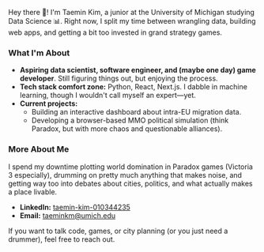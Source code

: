 Hey there 👋! I'm Taemin Kim, a junior at the University of Michigan studying Data Science 📊. Right now, I split my time between wrangling data, building web apps, and getting a bit too invested in grand strategy games.

### What I'm About
- **Aspiring data scientist, software engineer, and (maybe one day) game developer**. Still figuring things out, but enjoying the process.
- **Tech stack comfort zone:** Python, React, Next.js. I dabble in machine learning, though I wouldn't call myself an expert—yet.
- **Current projects:**  
  - Building an interactive dashboard about intra-EU migration data.  
  - Developing a browser-based MMO political simulation (think Paradox, but with more chaos and questionable alliances).

### More About Me
I spend my downtime plotting world domination in Paradox games (Victoria 3 especially), drumming on pretty much anything that makes noise, and getting way too into debates about cities, politics, and what actually makes a place livable.

- **LinkedIn:** [taemin-kim-010344235](https://www.linkedin.com/in/taemin-kim-010344235/)
- **Email:** taeminkm@umich.edu

If you want to talk code, games, or city planning (or you just need a drummer), feel free to reach out.
<!---
LuminescentBulb/LuminescentBulb is a ✨ special ✨ repository because its `README.md` (this file) appears on your GitHub profile.
You can click the Preview link to take a look at your changes.
--->
